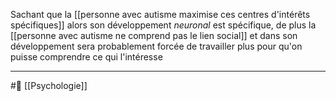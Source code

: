 Sachant que la [[personne avec autisme maximise ces centres d'intérêts spécifiques]] alors son développement *neuronal* est spécifique, de plus la [[personne avec autisme ne comprend pas le lien social]] et dans son développement sera probablement forcée de travailler plus pour qu'on puisse comprendre ce qui l'intéresse

---
#🌱 [[Psychologie]]